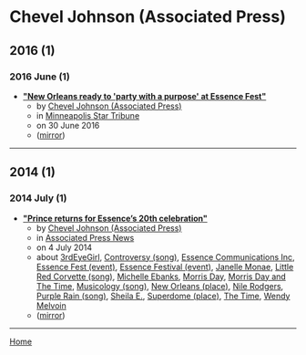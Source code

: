 # Chevel Johnson (Associated Press)

## 2016 (1)

### 2016 June (1)

 - [**"New Orleans ready to 'party with a purpose' at Essence Fest"**](https://www.startribune.com/new-orleans-ready-to-party-with-a-purpose-at-essence-fest/384987441/)
    - by [Chevel Johnson (Associated Press)](../../../authors/associated-press/chevel-johnson/index.md)
    - in [Minneapolis Star Tribune](../../../publications/k-o/minneapolis-star-tribune/index.md)
    - on 30 June 2016
    - ([mirror](https://web.archive.org/web/*/https://www.startribune.com/new-orleans-ready-to-party-with-a-purpose-at-essence-fest/384987441/))

----

## 2014 (1)

### 2014 July (1)

 - [**"Prince returns for Essence’s 20th celebration"**](https://apnews.com/article/archive-new-orleans-prince-a9a20eb9615b48c384ca2b6bf861b241)
    - by [Chevel Johnson (Associated Press)](../../../authors/associated-press/chevel-johnson/index.md)
    - in [Associated Press News](../../../publications/a-e/associated-press-news/index.md)
    - on 4 July 2014
    - about [3rdEyeGirl](../../../topics/3rdeyegirl/index.md), [Controversy (song)](../../../topics/song/controversy/index.md), [Essence Communications Inc](../../../topics/essence-communications-inc/index.md), [Essence Fest (event)](../../../topics/event/essence-fest/index.md), [Essence Festival (event)](../../../topics/event/essence-festival/index.md), [Janelle Monae](../../../topics/janelle-monae/index.md), [Little Red Corvette (song)](../../../topics/song/little-red-corvette/index.md), [Michelle Ebanks](../../../topics/michelle-ebanks/index.md), [Morris Day](../../../topics/morris-day/index.md), [Morris Day and The Time](../../../topics/morris-day-and-the-time/index.md), [Musicology (song)](../../../topics/song/musicology/index.md), [New Orleans (place)](../../../topics/place/new-orleans/index.md), [Nile Rodgers](../../../topics/nile-rodgers/index.md), [Purple Rain (song)](../../../topics/song/purple-rain/index.md), [Sheila E.](../../../topics/sheila-e/index.md), [Superdome (place)](../../../topics/place/superdome/index.md), [The Time](../../../topics/the-time/index.md), [Wendy Melvoin](../../../topics/wendy-melvoin/index.md)
    - ([mirror](https://web.archive.org/web/*/https://apnews.com/article/archive-new-orleans-prince-a9a20eb9615b48c384ca2b6bf861b241))

----

[Home](../index.md)
